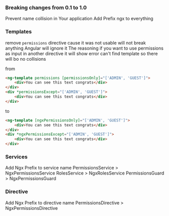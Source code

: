 ### Breaking changes from 0.1 to 1.0 

Prevent name collision in Your application
Add Prefix ngx to everything

### Templates

remove `permissions` directive cause it was not usable will not break anything Angular will ignore it
The reasoning if you want to use permissions as input in another directive it will show error can't find template so there will bo no collisions

from 
```html
<ng-template permissions [permissionsOnly]="['ADMIN', 'GUEST']">
    <div>You can see this text congrats</div>
</div>
<div *permissionsExcept="['ADMIN', 'GUEST']">
    <div>You can see this text congrats</div>
</div>
```
to

```html
<ng-template [ngxPermissionsOnly]="['ADMIN', 'GUEST']">
    <div>You can see this text congrats</div>
</div>
<div *ngxPermissionsExcept="['ADMIN', 'GUEST']">
    <div>You can see this text congrats</div>
</div>
```

### Services

Add Ngx Prefix to service name
PermissionsService > NgxPermissionsService
RolesService > NgxRolesService
PermissionsGuard > NgxPermissionsGuard


### Directive
Add Ngx Prefix to directive name
PermissionsDirective > NgxPermissionsDirective